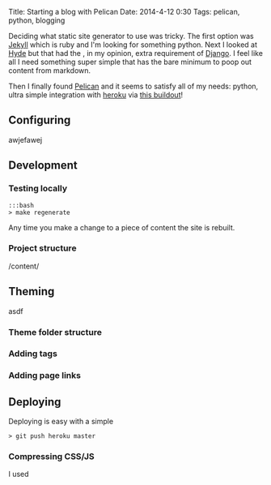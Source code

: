 Title: Starting a blog with Pelican
Date: 2014-4-12 0:30
Tags: pelican, python, blogging

Deciding what static site generator to use was tricky. The first option was [Jekyll](http://jekyllrb.com/) which is ruby
and I'm looking for something python. Next I looked at [Hyde](https://github.com/lakshmivyas/hyde) but that had the
, in my opinion, extra requirement of [Django](https://www.djangoproject.com/). I feel like all I need something super simple
that has the bare minimum to poop out content from markdown.

Then I finally found [Pelican](https://github.com/getpelican/pelican) and it seems to satisfy all of my needs: python, ultra simple integration with [heroku](http://heroku.com/) via [this buildout](https://github.com/getpelican/heroku-buildpack-pelican)!


## Configuring

awjefawej


## Development

### Testing locally

    :::bash
    > make regenerate

Any time you make a change to a piece of content the site is rebuilt.

### Project structure

/content/


## Theming
asdf

### Theme folder structure

### Adding tags

### Adding page links

###


## Deploying
Deploying is easy with a simple

    > git push heroku master

### Compressing CSS/JS

I used
